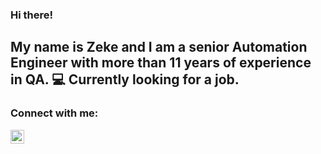 ### Hi there!

<b>My name is Zeke and I am a senior Automation Engineer with more than 11 years of experience in QA.</b>  :computer:
Currently looking for a job.
---

### Connect with me:

[<img align="left" alt="codeSTACKr | YouTube" width="22px" src="https://cdn.jsdelivr.net/npm/simple-icons@v3/icons/youtube.svg" />][youtube]

[youtube]: https://www.youtube.com/channel/UCaY3IoArpQx6L1enEwcHjuA
